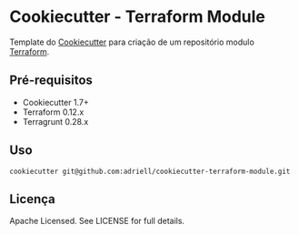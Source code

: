 # Cookiecutter - Terraform Module

Template do [Cookiecutter][cookiecutter] para criação de um repositório modulo [Terraform][terraform].

[cookiecutter]: https://cookiecutter.readthedocs.io/en/latest/
[terraform]: https://www.terraform.io/

## Pré-requisitos

- Cookiecutter 1.7+
- Terraform 0.12.x
- Terragrunt 0.28.x

## Uso

```
cookiecutter git@github.com:adriell/cookiecutter-terraform-module.git
```


## Licença

Apache Licensed. See LICENSE for full details.

